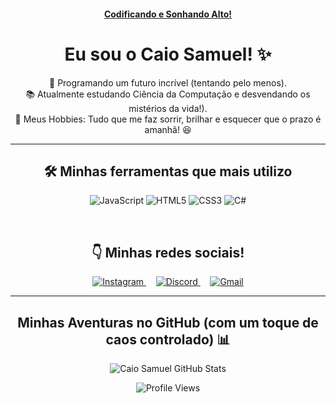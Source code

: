 <p align="center">
<a href="https://github.com/CaioSamlage">
<h4 align="center">Codificando e Sonhando Alto!</h4>
</a>
</p>

<h1 align="center"> Eu sou o Caio Samuel! ✨</h1>

<p align="center">
  🚀 Programando um futuro incrível (tentando pelo menos). <br>
  📚 Atualmente estudando Ciência da Computação e desvendando os mistérios da vida!). <br>
  🎨 Meus Hobbies: Tudo que me faz sorrir, brilhar e esquecer que o prazo é amanhã! 😆
</p>

---

<h2 align="center">🛠️ Minhas ferramentas que mais utilizo </h2>

<p align="center">
<img src="https://img.shields.io/badge/JavaScript-F7DF1E?style=for-the-badge&logo=javascript&logoColor=black&link=https://developer.mozilla.org/pt-BR/docs/Web/JavaScript&border_radius=50" alt="JavaScript" title="Adoro uns loops bem feitos!">
<img src="https://img.shields.io/badge/HTML5-E34F26?style=for-the-badge&logo=html5&logoColor=white&link=https://developer.mozilla.org/pt-BR/docs/Web/HTML&border_radius=50" alt="HTML5" title="A estrutura é a base, mas a criatividade é o tempero!">
<img src="https://img.shields.io/badge/CSS3-1572B6?style=for-the-badge&logo=css3&logoColor=white&link=https://developer.mozilla.org/pt-BR/docs/Web/CSS&border_radius=50" alt="CSS3" title="Transformando pixels em arte!">
<img src="https://img.shields.io/badge/C%23-239120?style=for-the-badge&logo=c-sharp&logoColor=white&link=https://docs.microsoft.com/pt-br/dotnet/csharp/&border_radius=50" alt="C#" title="C#? Desafio aceito!">
</p>
<br>


<h2 align="center">👇 Minhas redes sociais!</h2>

<p align="center">
<a href="YOUR_INSTAGRAM_LINK" target="_blank" title="Me segue lá no Insta para ver meus bastidores (e talvez uns memes)!">
<img src="https://img.shields.io/badge/Instagram-E4405F?style=for-the-badge&logo=instagram&logoColor=white&logoWidth=30&height=40&border_radius=50" alt="Instagram">
</a>
&nbsp; &nbsp; <a href="YOUR_DISCORD_INVITE_LINK" target="_blank" title="Bora pro Discord trocar uma ideia (ou jogar algo)!">
<img src="https://img.shields.io/badge/Discord-5865F2?style=for-the-badge&logo=discord&logoColor=white&logoWidth=30&height=40&border_radius=50" alt="Discord">
</a>
&nbsp; &nbsp;
<a href="mailto:YOUR_EMAIL_ADDRESS" title="Manda um e-mail, prometo que não vou demorar muito pra responder (depende do café!)">
<img src="https://img.shields.io/badge/Gmail-D14836?style=for-the-badge&logo=gmail&logoColor=white&logoWidth=30&height=40&border_radius=50" alt="Gmail">
</a>
</p>

---

<h2 align="center">Minhas Aventuras no GitHub (com um toque de caos controlado) 📊</h2>

<p align="center">
  <img src="https://github-readme-stats.vercel.app/api?username=CaioSamlage&show_icons=true&theme=dark&include_all_commits=true&count_private=true&line_height=25&title_color=8B008B&icon_color=8B008B&text_color=E0E0E0&border_color=8B008B" alt="Caio Samuel GitHub Stats">
  <br>
  

<p align="center">
  <img src="https://komarev.com/ghpvc/?username=CaioSamlage&style=for-the-badge&color=8B008B&label=Visitas%20&message=%F0%9F%A4%94" alt="Profile Views">
</p>
